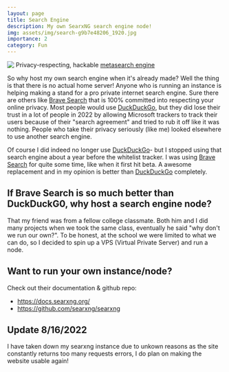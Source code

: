 ```yaml
---
layout: page
title: Search Engine
description: My own SearxNG search engine node!
img: assets/img/search-g9b7e48206_1920.jpg
importance: 2
category: Fun
---
```


![‎](https://raw.githubusercontent.com/searxng/searxng/master/src/brand/searxng.svg)       Privacy-respecting, hackable [metasearch engine](https://en.wikipedia.org/wiki/Metasearch_engine)

So why host my own search engine when it's already made? Well the thing is that there is no actual home server! Anyone who is running an instance is helping making a stand for a pro private internet search engine. Sure there are others like [Brave Search](https://search.brave.com/) that is  100% committed into respecting your online privacy. Most people would use [DuckDuckGo](https://duckduckgo.com/), but they did lose their trust in a lot of people in 2022 by allowing Microsoft trackers to track their users because of their "search agreement" and tried to rub it off like it was nothing. People who take their privacy seriously (like me) looked elsewhere to use another search engine.

Of course I did indeed no longer use [DuckDuckGo](https://duckduckgo.com/)- but I stopped using that search engine about a year before the whitelist tracker. I was using [Brave Search](https://search.brave.com/) for quite some time, like when it first hit beta. A awesome replacement and in my opinion is better than [DuckDuckGo](https://duckduckgo.com/) completely.

## If Brave Search is so much better than DuckDuckG0, why host a search engine node?

That my friend was from a fellow college classmate. Both him and I did many projects when we took the same class, eventually he said "why don't we run our own?". To be honest, at the school we were limited to what we can do, so I decided to spin up a VPS (Virtual Private Server) and run a node.

## Want to run your own instance/node?

Check out their documentation & github repo:

- <https://docs.searxng.org/>
- <https://github.com/searxng/searxng>

## Update 8/16/2022

I have taken down my searxng instance due to unkown reasons as the site constantly returns too many requests errors, I do plan on making the website usable again!
